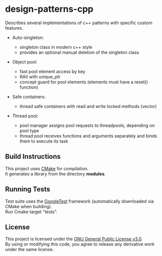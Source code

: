 # design-patterns-cpp

Describes several implementations of c++ patterns with specific custom features.

- Auto-singleton:
  * singleton class in modern c++ style
  * provides an optional manual deletion of the singleton class 

- Object pool:
  * fast pool element access by key
  * RAII with unique_ptr
  * concept guard for pool elements (elements must have a reset() function)

- Safe containers:
  * thread safe containers with read and write locked methods (vector)

- Thread pool:
  * pool manager assigns pool requests to threadpools, depending on pool type
  * thread pool receives functions and arguments separately and binds them to execute its task



## Build Instructions
This project uses [CMake](https://cmake.org/) for compilation.  
It generates a library from the directory **modules**.

## Running Tests
Test suite uses the [GoogleTest](https://github.com/google/googletest) framework (automatically downloaded via CMake when building).  
Run Cmake target "tests".

## License
This project is licensed under the [GNU General Public License v3.0](https://www.gnu.org/licenses/gpl-3.0.html).  
By using or modifying this code, you agree to release any derivative work under the same license.